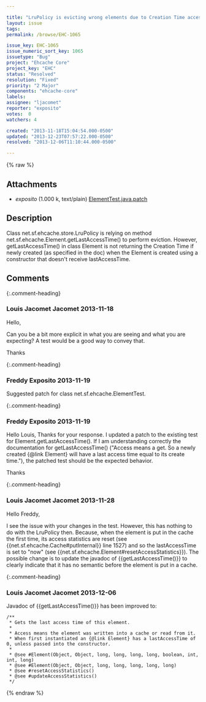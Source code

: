 ```yaml
---

title: "LruPolicy is evicting wrong elements due to Creation Time access in Element"
layout: issue
tags: 
permalink: /browse/EHC-1065

issue_key: EHC-1065
issue_numeric_sort_key: 1065
issuetype: "Bug"
project: "Ehcache Core"
project_key: "EHC"
status: "Resolved"
resolution: "Fixed"
priority: "2 Major"
components: "ehcache-core"
labels: 
assignee: "ljacomet"
reporter: "exposito"
votes:  0
watchers: 4

created: "2013-11-18T15:04:54.000-0500"
updated: "2013-12-23T07:57:22.000-0500"
resolved: "2013-12-06T11:10:44.000-0500"

---
```




{% raw %}


## Attachments

* <em>exposito</em> (1.000 k, text/plain) [ElementTest.java.patch](/attachments/EHC/EHC-1065/ElementTest.java.patch)




## Description

<div markdown="1" class="description">

Class net.sf.ehcache.store.LruPolicy is relying on method net.sf.ehcache.Element.getLastAccessTime() to perform eviction. However, getLastAccessTime() in class Element is not returning the Creation Time if newly created (as specified in the doc) when the Element is created using a constructor that doesn't receive lastAccessTime.

</div>

## Comments


{:.comment-heading}
### **Louis Jacomet Jacomet** <span class="date">2013-11-18</span>

<div markdown="1" class="comment">

Hello,

Can you be a bit more explicit in what you are seeing and what you are expecting?
A test would be a good way to convey that.

Thanks

</div>


{:.comment-heading}
### **Freddy Exposito** <span class="date">2013-11-19</span>

<div markdown="1" class="comment">

Suggested patch for class net.sf.ehcache.ElementTest.

</div>


{:.comment-heading}
### **Freddy Exposito** <span class="date">2013-11-19</span>

<div markdown="1" class="comment">

Hello Louis,
Thanks for your response. I updated a patch to the existing test for Element.getLastAccessTime(). If I am understanding correctly the documentation for getLastAccessTime() ("Access means a get. So a newly created \{@link Element\} will have a last access time equal to its create time."), the patched test should be the expected behavior.

Thanks

</div>


{:.comment-heading}
### **Louis Jacomet Jacomet** <span class="date">2013-11-28</span>

<div markdown="1" class="comment">

Hello Freddy,

I see the issue with your changes in the test. However, this has nothing to do with the LruPolicy then. 
Because, when the element is put in the cache the first time, its access statistics are reset (see \{\{net.sf.ehcache.Cache#putInternal\}\} line 1527) and so the lastAccessTime is set to "now" (see \{\{net.sf.ehcache.Element#resetAccessStatistics\}\}).
The possible change is to update the javadoc of \{\{getLastAccessTime()\}\} to clearly indicate that it has no semantic before the element is put in a cache.

</div>


{:.comment-heading}
### **Louis Jacomet Jacomet** <span class="date">2013-12-06</span>

<div markdown="1" class="comment">

Javadoc of \{\{getLastAccessTime()\}\} has been improved to:

```
/**
 * Gets the last access time of this element.
 * 
 * Access means the element was written into a cache or read from it.
 * When first instantiated an {@link Element} has a lastAccessTime of 0, unless passed into the constructor.
 *
 * @see #Element(Object, Object, long, long, long, long, boolean, int, int, long) 
 * @see #Element(Object, Object, long, long, long, long, long)
 * @see #resetAccessStatistics() 
 * @see #updateAccessStatistics() 
 */
```
 

</div>



{% endraw %}

